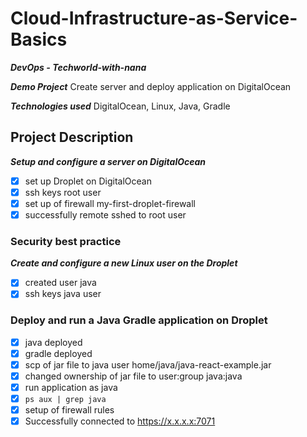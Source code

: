 # Cloud-Infrastructure-as-Service-Basics
***DevOps - Techworld-with-nana***

***Demo Project***
Create server and deploy application on DigitalOcean

***Technologies used***
 DigitalOcean, Linux, Java, Gradle

## Project Description
***Setup and configure a server on DigitalOcean***
 - [x] set up Droplet on DigitalOcean
 - [x] ssh keys root user
 - [x] set up of firewall my-first-droplet-firewall
 - [x] successfully remote sshed to root user

 ### Security best practice
 ***Create and configure a new Linux user on the Droplet***
  - [x] created user java
  - [x] ssh keys java user
 
 ### Deploy and run a Java Gradle application on Droplet 
 - [x] java deployed
 - [x] gradle deployed
 - [x] scp of jar file to java user home/java/java-react-example.jar
 - [x] changed ownership of jar file to user:group java:java
 - [x] run application as java
 - [x] `ps aux | grep java`
 - [x] setup of firewall rules
 - [x] Successfully connected to https://x.x.x.x:7071
